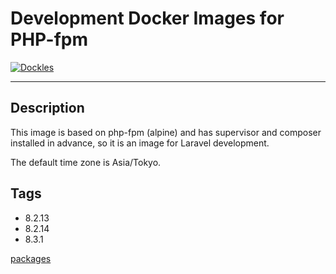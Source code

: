 # Development Docker Images for PHP-fpm

[![Dockles](https://github.com/yoshitaka-motomura/docker-php-image/actions/workflows/dockle.yml/badge.svg?branch=main)](https://github.com/yoshitaka-motomura/docker-php-image/actions/workflows/dockle.yml)

--- 
## Description
This image is based on php-fpm (alpine) and has supervisor and composer installed in advance, so it is an image for Laravel development.

The default time zone is Asia/Tokyo.

## Tags
- 8.2.13
- 8.2.14
- 8.3.1

[packages](https://github.com/yoshitaka-motomura/docker-php-image/pkgs/container/php)
